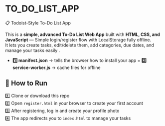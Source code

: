 # TO_DO_LIST_APP
📋 Todoist-Style To-Do List App

This is a **simple, advanced To-Do List Web App** built with **HTML, CSS, and JavaScript** — Simple login/register flow with LocalStorage fully offline.  
It lets you create tasks, edit/delete them, add categories, due dates, and manage your tasks easily .

- **1️⃣ manifest.json** → tells the browser how to install your app
= **2️⃣ service-worker.js** → cache files for offline

## 🚀 How to Run

1️⃣ Clone or download this repo  
2️⃣ Open `register.html` in your browser to create your first account  
3️⃣ After registering, log in and create your profile photo  
4️⃣ The app redirects you to `index.html` to manage your tasks
